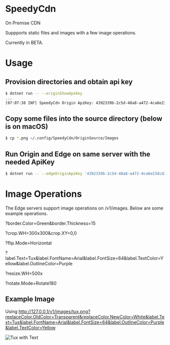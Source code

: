 # SpeedyCdn

On Premise CDN

Suppports static files and images with a few image operations.

Currently in BETA.

# Usage

## Provision directories and obtain api key

```bash
$ dotnet run -- --originShowApiKey
...
[07:07:38 INF] SpeedyCdn Origin ApiKey: 4392339b-2c5d-48a8-a472-4ca6e23dcd38
```

## Copy some files into the source directory (below is on macOS)

```bash
$ cp *.png ~/.config/SpeedyCdn/OriginSource/Images
```

## Run Origin and Edge on same server with the needed ApiKey

```bash
$ dotnet run -- --edgeOriginApiKey '4392339b-2c5d-48a8-a472-4ca6e23dcd38'
```

# Image Operations

The Edge servers support image operations on /v1/images.  Below are some example operations.

?border.Color=Green&border.Thickness=15

?crop.WH=300x300&crop.XY=0,0

?flip.Mode=Horizontal

?label.Text=Tux&label.FontName=Arial&label.FontSize=64&label.TextColor=Yellow&label.OutlineColor=Purple

?resize.WH=500x

?rotate.Mode=Rotate180

## Example Image

Using http://127.0.0.1/v1/images/tux.png?replaceColor.OldColor=Transparent&replaceColor.NewColor=White&label.Text=Tux&label.FontName=Arial&label.FontSize=64&label.OutlineColor=Purple&label.TextColor=Yellow

![Tux with Text](http://bmedley.org/tuxWithText.png)
